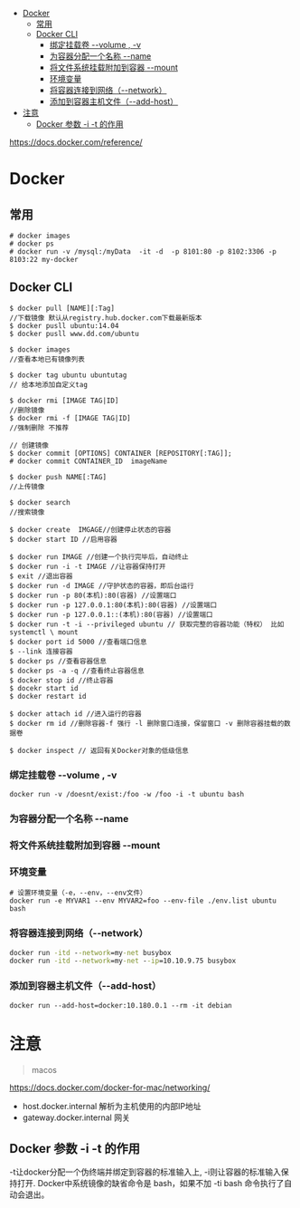<!-- TOC -->

- [Docker](#docker)
    - [常用](#常用)
    - [Docker CLI](#docker-cli)
        - [绑定挂载卷 --volume , -v](#绑定挂载卷---volume---v)
        - [为容器分配一个名称 --name](#为容器分配一个名称---name)
        - [将文件系统挂载附加到容器 --mount](#将文件系统挂载附加到容器---mount)
        - [环境变量](#环境变量)
        - [将容器连接到网络（--network）](#将容器连接到网络--network)
        - [添加到容器主机文件（--add-host）](#添加到容器主机文件--add-host)
- [注意](#注意)
    - [Docker 参数 -i -t 的作用](#docker-参数--i--t-的作用)

<!-- /TOC -->

https://docs.docker.com/reference/

# Docker

## 常用

```
# docker images
# docker ps
# docker run -v /mysql:/myData  -it -d  -p 8101:80 -p 8102:3306 -p 8103:22 my-docker
```

## Docker CLI


```
$ docker pull [NAME][:Tag]
//下载镜像 默认从registry.hub.docker.com下载最新版本
$ docker pusll ubuntu:14.04
$ docker pusll www.dd.com/ubuntu
```

```
$ docker images
//查看本地已有镜像列表
```

```
$ docker tag ubuntu ubuntutag
// 给本地添加自定义tag
```

```
$ docker rmi [IMAGE TAG|ID]
//删除镜像
$ docker rmi -f [IMAGE TAG|ID]
//强制删除 不推荐
```

```
// 创建镜像
$ docker commit [OPTIONS] CONTAINER [REPOSITORY[:TAG]];
# docker commit CONTAINER_ID  imageName
```

```
$ docker push NAME[:TAG]
//上传镜像
```

```
$ docker search 
//搜索镜像
```

```
$ docker create  IMGAGE//创建停止状态的容器
$ docker start ID //启用容器
```


```
$ docker run IMAGE //创建一个执行完毕后，自动终止
$ docker run -i -t IMAGE //让容器保持打开
$ exit //退出容器
$ docker run -d IMAGE //守护状态的容器，即后台运行
$ docker run -p 80(本机):80(容器) //设置端口
$ docker run -p 127.0.0.1:80(本机):80(容器) //设置端口
$ docker run -p 127.0.0.1::(本机):80(容器) //设置端口
$ docker run -t -i --privileged ubuntu // 获取完整的容器功能（特权） 比如systemctl \ mount
$ docker port id 5000 //查看端口信息
$ --link 连接容器
$ docker ps //查看容器信息
$ docker ps -a -q //查看终止容器信息
$ docker stop id //终止容器
$ docekr start id
$ docker restart id

$ docker attach id //进入运行的容器
$ docker rm id //删除容器-f 强行 -l 删除窗口连接，保留窗口 -v 删除容器挂载的数据卷

$ docker inspect // 返回有关Docker对象的低级信息
```

### 绑定挂载卷 --volume , -v

```
docker run -v /doesnt/exist:/foo -w /foo -i -t ubuntu bash
```

### 为容器分配一个名称 --name



### 将文件系统挂载附加到容器 --mount



### 环境变量

```
# 设置环境变量（-e，--env，--env文件）
docker run -e MYVAR1 --env MYVAR2=foo --env-file ./env.list ubuntu bash
```

### 将容器连接到网络（--network）

```cmd
docker run -itd --network=my-net busybox
docker run -itd --network=my-net --ip=10.10.9.75 busybox
```

### 添加到容器主机文件（--add-host）

```
docker run --add-host=docker:10.180.0.1 --rm -it debian
```

# 注意

> macos

https://docs.docker.com/docker-for-mac/networking/

* host.docker.internal 解析为主机使用的内部IP地址
* gateway.docker.internal 网关

## Docker 参数 -i -t 的作用

-t让docker分配一个伪终端并绑定到容器的标准输入上, -i则让容器的标准输入保持打开.
Docker中系统镜像的缺省命令是 bash，如果不加 -ti bash 命令执行了自动会退出。